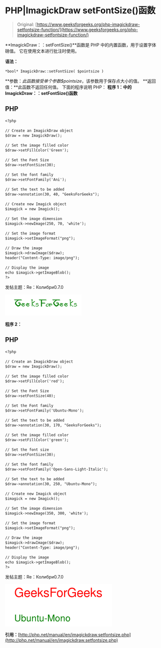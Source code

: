 # PHP|ImagickDraw setFontSize()函数

> Original: [https://www.geeksforgeeks.org/php-imagickdraw-setfontsize-function/](https://www.geeksforgeeks.org/php-imagickdraw-setfontsize-function/)

**ImagickDraw：：setFontSize()**函数是 PHP 中的内置函数，用于设置字体磅值。 它在使用文本进行批注时使用。

**语法：**

```
*bool* ImagickDraw::setFontSize( $pointsize )
```

**参数：**此函数接受单个参数*$pointsize*，该参数用于保存点大小的值。
**返回值：**此函数不返回任何值。
下面的程序说明 PHP：
**程序 1：**中的**ImagickDraw：：setFontSize()函数**

## PHP

```
<?php

// Create an ImagickDraw object
$draw = new ImagickDraw();

// Set the image filled color
$draw->setFillColor('Green');

// Set the Font Size
$draw->setFontSize(30);

// Set the font family
$draw->setFontFamily('Ani');

// Set the text to be added
$draw->annotation(30, 40, "GeeksForGeeks");

// Create new Imagick object
$imagick = new Imagick();

// Set the image dimension
$imagick->newImage(250, 70, 'white');

// Set the image format
$imagick->setImageFormat("png");

// Draw the image
$imagick->drawImage($draw);
header("Content-Type: image/png");

// Display the image
echo $imagick->getImageBlob();
?>
```

发帖主题：Re：Колибри0.7.0

![setFontSize](img/8f1da15a495177591e06a422e485ca4c.png)

**程序 2：**

## PHP

```
<?php

// Create an ImagickDraw object
$draw = new ImagickDraw();

// Set the image filled color
$draw->setFillColor('red');

// Set the Font Size
$draw->setFontSize(40);

// Set the Font family
$draw->setFontFamily('Ubuntu-Mono');

// Set the text to be added
$draw->annotation(30, 170, "GeeksForGeeks");

// Set the image filled color
$draw->setFillColor('green');

// Set the font size
$draw->setFontSize(30);

// Set the font family
$draw->setFontFamily('Open-Sans-Light-Italic');

// Set the text to be added
$draw->annotation(30, 250, "Ubuntu-Mono");

// Create new Imagick object
$imagick = new Imagick();

// Set the image dimension
$imagick->newImage(350, 300, 'white');

// Set the image format
$imagick->setImageFormat("png");

// Draw the image
$imagick->drawImage($draw);
header("Content-Type: image/png");

// Display the image
echo $imagick->getImageBlob();
?>
```

发帖主题：Re：Колибри0.7.0

![setFontSize](img/5e8c255c1df155d110015a963d900734.png)

**引用：**[http://php.net/manual/en/imagickdraw.setfontsize.php](http://php.net/manual/en/imagickdraw.setfontsize.php)
